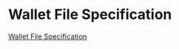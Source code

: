 # Wallet File Specification

[Wallet File Specification](https://github.com/ontio/ontology-ts-sdk/edit/master/docs/en/Wallet_File_Specification.md)